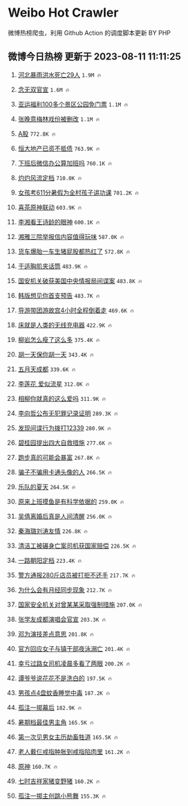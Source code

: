 # Weibo Hot Crawler 



微博热榜爬虫，利用 Github Action 的调度脚本更新 BY PHP 


## 微博今日热榜 更新于 2023-08-11 11:11:25 
1. [河北暴雨洪水死亡29人](https://s.weibo.com/weibo?q=%23%E6%B2%B3%E5%8C%97%E6%9A%B4%E9%9B%A8%E6%B4%AA%E6%B0%B4%E6%AD%BB%E4%BA%A129%E4%BA%BA%23&t=31&band_rank=1&Refer=top) `1.9M 🔥` 

1. [念无双官宣](https://s.weibo.com/weibo?q=%23%E5%BF%B5%E6%97%A0%E5%8F%8C%E5%AE%98%E5%AE%A3%23&t=31&band_rank=2&Refer=top) `1.6M 🔥` 

1. [亚运福利100多个景区公园免门票](https://s.weibo.com/weibo?q=%23%E4%BA%9A%E8%BF%90%E7%A6%8F%E5%88%A9100%E5%A4%9A%E4%B8%AA%E6%99%AF%E5%8C%BA%E5%85%AC%E5%9B%AD%E5%85%8D%E9%97%A8%E7%A5%A8%23&t=31&band_rank=3&Refer=top) `1.1M 🔥` 

1. [张晚意梅林戏份被删改](https://s.weibo.com/weibo?q=%23%E5%BC%A0%E6%99%9A%E6%84%8F%E6%A2%85%E6%9E%97%E6%88%8F%E4%BB%BD%E8%A2%AB%E5%88%A0%E6%94%B9%23&t=31&band_rank=4&Refer=top) `1.1M 🔥` 

1. [A股](https://s.weibo.com/weibo?q=A%E8%82%A1&t=31&band_rank=5&Refer=top) `772.8K 🔥` 

1. [恒大地产已资不抵债](https://s.weibo.com/weibo?q=%23%E6%81%92%E5%A4%A7%E5%9C%B0%E4%BA%A7%E5%B7%B2%E8%B5%84%E4%B8%8D%E6%8A%B5%E5%80%BA%23&t=31&band_rank=6&Refer=top) `763.9K 🔥` 

1. [下班后微信办公算加班吗](https://s.weibo.com/weibo?q=%23%E4%B8%8B%E7%8F%AD%E5%90%8E%E5%BE%AE%E4%BF%A1%E5%8A%9E%E5%85%AC%E7%AE%97%E5%8A%A0%E7%8F%AD%E5%90%97%23&t=31&band_rank=7&Refer=top) `760.1K 🔥` 

1. [灼灼风流定档](https://s.weibo.com/weibo?q=%23%E7%81%BC%E7%81%BC%E9%A3%8E%E6%B5%81%E5%AE%9A%E6%A1%A3%23&t=31&band_rank=8&Refer=top) `710.0K 🔥` 

1. [女孩考611分暑假为全村孩子讲功课](https://s.weibo.com/weibo?q=%23%E5%A5%B3%E5%AD%A9%E8%80%83611%E5%88%86%E6%9A%91%E5%81%87%E4%B8%BA%E5%85%A8%E6%9D%91%E5%AD%A9%E5%AD%90%E8%AE%B2%E5%8A%9F%E8%AF%BE%23&t=31&band_rank=9&Refer=top) `701.2K 🔥` 

1. [喜茶原神联动](https://s.weibo.com/weibo?q=%E5%96%9C%E8%8C%B6%E5%8E%9F%E7%A5%9E%E8%81%94%E5%8A%A8&t=31&band_rank=10&Refer=top) `603.9K 🔥` 

1. [李湘看王诗龄的眼神](https://s.weibo.com/weibo?q=%E6%9D%8E%E6%B9%98%E7%9C%8B%E7%8E%8B%E8%AF%97%E9%BE%84%E7%9A%84%E7%9C%BC%E7%A5%9E&t=31&band_rank=11&Refer=top) `600.1K 🔥` 

1. [湘雅三院举报信内容值得玩味](https://s.weibo.com/weibo?q=%E6%B9%98%E9%9B%85%E4%B8%89%E9%99%A2%E4%B8%BE%E6%8A%A5%E4%BF%A1%E5%86%85%E5%AE%B9%E5%80%BC%E5%BE%97%E7%8E%A9%E5%91%B3&t=31&band_rank=12&Refer=top) `587.0K 🔥` 

1. [货车爆胎一车生猪屁股都热红了](https://s.weibo.com/weibo?q=%23%E8%B4%A7%E8%BD%A6%E7%88%86%E8%83%8E%E4%B8%80%E8%BD%A6%E7%94%9F%E7%8C%AA%E5%B1%81%E8%82%A1%E9%83%BD%E7%83%AD%E7%BA%A2%E4%BA%86%23&t=31&band_rank=13&Refer=top) `572.8K 🔥` 

1. [于适胸肌夹话筒](https://s.weibo.com/weibo?q=%E4%BA%8E%E9%80%82%E8%83%B8%E8%82%8C%E5%A4%B9%E8%AF%9D%E7%AD%92&t=31&band_rank=14&Refer=top) `483.9K 🔥` 

1. [国安机关破获美国中央情报局间谍案](https://s.weibo.com/weibo?q=%23%E5%9B%BD%E5%AE%89%E6%9C%BA%E5%85%B3%E7%A0%B4%E8%8E%B7%E7%BE%8E%E5%9B%BD%E4%B8%AD%E5%A4%AE%E6%83%85%E6%8A%A5%E5%B1%80%E9%97%B4%E8%B0%8D%E6%A1%88%23&t=31&band_rank=15&Refer=top) `483.8K 🔥` 

1. [韩版想见你首支预告](https://s.weibo.com/weibo?q=%23%E9%9F%A9%E7%89%88%E6%83%B3%E8%A7%81%E4%BD%A0%E9%A6%96%E6%94%AF%E9%A2%84%E5%91%8A%23&t=31&band_rank=16&Refer=top) `483.7K 🔥` 

1. [导游带团游故宫4小时全程倒着走](https://s.weibo.com/weibo?q=%23%E5%AF%BC%E6%B8%B8%E5%B8%A6%E5%9B%A2%E6%B8%B8%E6%95%85%E5%AE%AB4%E5%B0%8F%E6%97%B6%E5%85%A8%E7%A8%8B%E5%80%92%E7%9D%80%E8%B5%B0%23&t=31&band_rank=17&Refer=top) `469.6K 🔥` 

1. [床就是人类的无线充电器](https://s.weibo.com/weibo?q=%E5%BA%8A%E5%B0%B1%E6%98%AF%E4%BA%BA%E7%B1%BB%E7%9A%84%E6%97%A0%E7%BA%BF%E5%85%85%E7%94%B5%E5%99%A8&t=31&band_rank=18&Refer=top) `422.9K 🔥` 

1. [柳岩怎么瘦了这么多](https://s.weibo.com/weibo?q=%23%E6%9F%B3%E5%B2%A9%E6%80%8E%E4%B9%88%E7%98%A6%E4%BA%86%E8%BF%99%E4%B9%88%E5%A4%9A%23&t=31&band_rank=19&Refer=top) `375.4K 🔥` 

1. [胡一天保你胡一天](https://s.weibo.com/weibo?q=%23%E8%83%A1%E4%B8%80%E5%A4%A9%E4%BF%9D%E4%BD%A0%E8%83%A1%E4%B8%80%E5%A4%A9%23&t=31&band_rank=20&Refer=top) `343.4K 🔥` 

1. [五月天成都](https://s.weibo.com/weibo?q=%E4%BA%94%E6%9C%88%E5%A4%A9%E6%88%90%E9%83%BD&t=31&band_rank=21&Refer=top) `339.6K 🔥` 

1. [李莲花 爱似流星](https://s.weibo.com/weibo?q=%E6%9D%8E%E8%8E%B2%E8%8A%B1%20%E7%88%B1%E4%BC%BC%E6%B5%81%E6%98%9F&t=31&band_rank=22&Refer=top) `312.0K 🔥` 

1. [相柳你就真的这么爱吗](https://s.weibo.com/weibo?q=%23%E7%9B%B8%E6%9F%B3%E4%BD%A0%E5%B0%B1%E7%9C%9F%E7%9A%84%E8%BF%99%E4%B9%88%E7%88%B1%E5%90%97%23&t=31&band_rank=23&Refer=top) `311.9K 🔥` 

1. [李向哲公布无犯罪记录证明](https://s.weibo.com/weibo?q=%23%E6%9D%8E%E5%90%91%E5%93%B2%E5%85%AC%E5%B8%83%E6%97%A0%E7%8A%AF%E7%BD%AA%E8%AE%B0%E5%BD%95%E8%AF%81%E6%98%8E%23&t=31&band_rank=24&Refer=top) `289.3K 🔥` 

1. [发现间谍行为拨打12339](https://s.weibo.com/weibo?q=%23%E5%8F%91%E7%8E%B0%E9%97%B4%E8%B0%8D%E8%A1%8C%E4%B8%BA%E6%8B%A8%E6%89%9312339%23&t=31&band_rank=25&Refer=top) `280.9K 🔥` 

1. [碧桂园提出四大自救措施](https://s.weibo.com/weibo?q=%23%E7%A2%A7%E6%A1%82%E5%9B%AD%E6%8F%90%E5%87%BA%E5%9B%9B%E5%A4%A7%E8%87%AA%E6%95%91%E6%8E%AA%E6%96%BD%23&t=31&band_rank=26&Refer=top) `277.6K 🔥` 

1. [跑步真的可能会暴富](https://s.weibo.com/weibo?q=%E8%B7%91%E6%AD%A5%E7%9C%9F%E7%9A%84%E5%8F%AF%E8%83%BD%E4%BC%9A%E6%9A%B4%E5%AF%8C&t=31&band_rank=27&Refer=top) `267.8K 🔥` 

1. [骗子不骗用卡通头像的人](https://s.weibo.com/weibo?q=%23%E9%AA%97%E5%AD%90%E4%B8%8D%E9%AA%97%E7%94%A8%E5%8D%A1%E9%80%9A%E5%A4%B4%E5%83%8F%E7%9A%84%E4%BA%BA%23&t=31&band_rank=28&Refer=top) `266.5K 🔥` 

1. [乐队的夏天](https://s.weibo.com/weibo?q=%E4%B9%90%E9%98%9F%E7%9A%84%E5%A4%8F%E5%A4%A9&t=31&band_rank=29&Refer=top) `264.5K 🔥` 

1. [原来上班摸鱼是有科学依据的](https://s.weibo.com/weibo?q=%23%E5%8E%9F%E6%9D%A5%E4%B8%8A%E7%8F%AD%E6%91%B8%E9%B1%BC%E6%98%AF%E6%9C%89%E7%A7%91%E5%AD%A6%E4%BE%9D%E6%8D%AE%E7%9A%84%23&t=31&band_rank=30&Refer=top) `259.0K 🔥` 

1. [吴倩离婚后真是人间清醒](https://s.weibo.com/weibo?q=%23%E5%90%B4%E5%80%A9%E7%A6%BB%E5%A9%9A%E5%90%8E%E7%9C%9F%E6%98%AF%E4%BA%BA%E9%97%B4%E6%B8%85%E9%86%92%23&t=31&band_rank=31&Refer=top) `256.0K 🔥` 

1. [秦海璐刘涛友情](https://s.weibo.com/weibo?q=%E7%A7%A6%E6%B5%B7%E7%92%90%E5%88%98%E6%B6%9B%E5%8F%8B%E6%83%85&t=31&band_rank=32&Refer=top) `226.8K 🔥` 

1. [清洁工被碾身亡案司机获国家赔偿](https://s.weibo.com/weibo?q=%23%E6%B8%85%E6%B4%81%E5%B7%A5%E8%A2%AB%E7%A2%BE%E8%BA%AB%E4%BA%A1%E6%A1%88%E5%8F%B8%E6%9C%BA%E8%8E%B7%E5%9B%BD%E5%AE%B6%E8%B5%94%E5%81%BF%23&t=31&band_rank=33&Refer=top) `226.5K 🔥` 

1. [一路朝阳定档](https://s.weibo.com/weibo?q=%E4%B8%80%E8%B7%AF%E6%9C%9D%E9%98%B3%E5%AE%9A%E6%A1%A3&t=31&band_rank=34&Refer=top) `223.4K 🔥` 

1. [警方通报280斤店员被打拒不还手](https://s.weibo.com/weibo?q=%23%E8%AD%A6%E6%96%B9%E9%80%9A%E6%8A%A5280%E6%96%A4%E5%BA%97%E5%91%98%E8%A2%AB%E6%89%93%E6%8B%92%E4%B8%8D%E8%BF%98%E6%89%8B%23&t=31&band_rank=35&Refer=top) `217.7K 🔥` 

1. [为什么会有月经同步现象](https://s.weibo.com/weibo?q=%E4%B8%BA%E4%BB%80%E4%B9%88%E4%BC%9A%E6%9C%89%E6%9C%88%E7%BB%8F%E5%90%8C%E6%AD%A5%E7%8E%B0%E8%B1%A1&t=31&band_rank=36&Refer=top) `212.7K 🔥` 

1. [国家安全机关对曾某某采取强制措施](https://s.weibo.com/weibo?q=%23%E5%9B%BD%E5%AE%B6%E5%AE%89%E5%85%A8%E6%9C%BA%E5%85%B3%E5%AF%B9%E6%9B%BE%E6%9F%90%E6%9F%90%E9%87%87%E5%8F%96%E5%BC%BA%E5%88%B6%E6%8E%AA%E6%96%BD%23&t=31&band_rank=37&Refer=top) `207.0K 🔥` 

1. [张学友成都演唱会官宣](https://s.weibo.com/weibo?q=%23%E5%BC%A0%E5%AD%A6%E5%8F%8B%E6%88%90%E9%83%BD%E6%BC%94%E5%94%B1%E4%BC%9A%E5%AE%98%E5%AE%A3%23&t=31&band_rank=38&Refer=top) `203.3K 🔥` 

1. [邓为演技差点意思](https://s.weibo.com/weibo?q=%E9%82%93%E4%B8%BA%E6%BC%94%E6%8A%80%E5%B7%AE%E7%82%B9%E6%84%8F%E6%80%9D&t=31&band_rank=39&Refer=top) `201.8K 🔥` 

1. [官方回应女子与镇干部夜泳溺亡](https://s.weibo.com/weibo?q=%23%E5%AE%98%E6%96%B9%E5%9B%9E%E5%BA%94%E5%A5%B3%E5%AD%90%E4%B8%8E%E9%95%87%E5%B9%B2%E9%83%A8%E5%A4%9C%E6%B3%B3%E6%BA%BA%E4%BA%A1%23&t=31&band_rank=40&Refer=top) `201.4K 🔥` 

1. [幸亏过路女司机凌晨多看了两眼](https://s.weibo.com/weibo?q=%23%E5%B9%B8%E4%BA%8F%E8%BF%87%E8%B7%AF%E5%A5%B3%E5%8F%B8%E6%9C%BA%E5%87%8C%E6%99%A8%E5%A4%9A%E7%9C%8B%E4%BA%86%E4%B8%A4%E7%9C%BC%23&t=31&band_rank=41&Refer=top) `200.2K 🔥` 

1. [谭爷爷说花花不是洗白的](https://s.weibo.com/weibo?q=%23%E8%B0%AD%E7%88%B7%E7%88%B7%E8%AF%B4%E8%8A%B1%E8%8A%B1%E4%B8%8D%E6%98%AF%E6%B4%97%E7%99%BD%E7%9A%84%23&t=31&band_rank=42&Refer=top) `197.5K 🔥` 

1. [男孩点4盘蚊香睡觉中毒](https://s.weibo.com/weibo?q=%23%E7%94%B7%E5%AD%A9%E7%82%B94%E7%9B%98%E8%9A%8A%E9%A6%99%E7%9D%A1%E8%A7%89%E4%B8%AD%E6%AF%92%23&t=31&band_rank=43&Refer=top) `187.2K 🔥` 

1. [孤注一掷幕后](https://s.weibo.com/weibo?q=%23%E5%AD%A4%E6%B3%A8%E4%B8%80%E6%8E%B7%E5%B9%95%E5%90%8E%23&t=31&band_rank=44&Refer=top) `182.9K 🔥` 

1. [暑期档最佳男主角](https://s.weibo.com/weibo?q=%23%E6%9A%91%E6%9C%9F%E6%A1%A3%E6%9C%80%E4%BD%B3%E7%94%B7%E4%B8%BB%E8%A7%92%23&t=31&band_rank=45&Refer=top) `165.5K 🔥` 

1. [第一次见男女主历劫畜牲道](https://s.weibo.com/weibo?q=%23%E7%AC%AC%E4%B8%80%E6%AC%A1%E8%A7%81%E7%94%B7%E5%A5%B3%E4%B8%BB%E5%8E%86%E5%8A%AB%E7%95%9C%E7%89%B2%E9%81%93%23&t=31&band_rank=46&Refer=top) `165.5K 🔥` 

1. [老人戴仨戒指肿胀到戒指陷肉里](https://s.weibo.com/weibo?q=%23%E8%80%81%E4%BA%BA%E6%88%B4%E4%BB%A8%E6%88%92%E6%8C%87%E8%82%BF%E8%83%80%E5%88%B0%E6%88%92%E6%8C%87%E9%99%B7%E8%82%89%E9%87%8C%23&t=31&band_rank=47&Refer=top) `161.2K 🔥` 

1. [原神](https://s.weibo.com/weibo?q=%E5%8E%9F%E7%A5%9E&t=31&band_rank=48&Refer=top) `160.7K 🔥` 

1. [七时吉祥家猪变野猪](https://s.weibo.com/weibo?q=%23%E4%B8%83%E6%97%B6%E5%90%89%E7%A5%A5%E5%AE%B6%E7%8C%AA%E5%8F%98%E9%87%8E%E7%8C%AA%23&t=31&band_rank=49&Refer=top) `160.2K 🔥` 

1. [孤注一掷主创跳小熊舞](https://s.weibo.com/weibo?q=%23%E5%AD%A4%E6%B3%A8%E4%B8%80%E6%8E%B7%E4%B8%BB%E5%88%9B%E8%B7%B3%E5%B0%8F%E7%86%8A%E8%88%9E%23&t=31&band_rank=50&Refer=top) `155.3K 🔥` 

